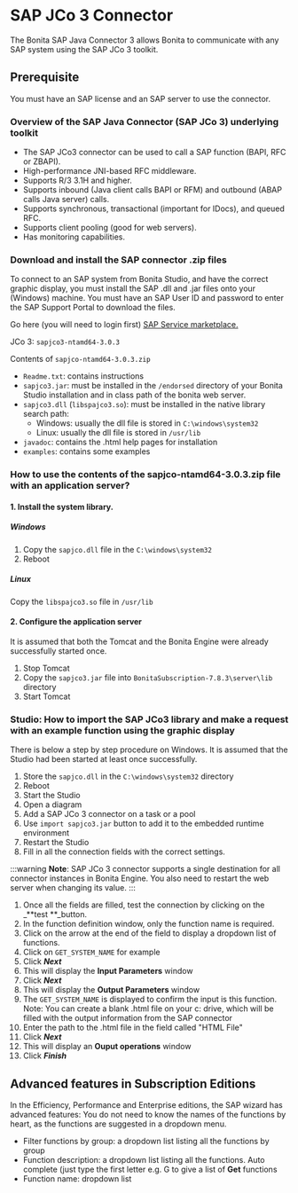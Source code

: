 # SAP JCo 3 Connector

The Bonita SAP Java Connector 3 allows Bonita to communicate with any SAP system using the SAP JCo 3 toolkit.

## Prerequisite

You must have an SAP license and an SAP server to use the connector.

### Overview of the SAP Java Connector (SAP JCo 3) underlying toolkit

- The SAP JCo3 connector can be used to call a SAP function (BAPI, RFC or ZBAPI).
- High-performance JNI-based RFC middleware.
- Supports R/3 3.1H and higher. 
- Supports inbound (Java client calls BAPI or RFM) and outbound (ABAP calls Java server) calls. 
- Supports synchronous, transactional (important for IDocs), and queued RFC. 
- Supports client pooling (good for web servers).
- Has monitoring capabilities.

### Download and install the SAP connector .zip files

To connect to an SAP system from Bonita Studio, and have the correct graphic display, you must install the SAP .dll and .jar files onto your (Windows) machine. You must have an SAP User ID and password to enter the SAP Support Portal to download the files.

Go here (you will need to login first) [SAP Service marketplace.](http://service.sap.com/connectors)

JCo 3: `sapjco3-ntamd64-3.0.3`

Contents of `sapjco-ntamd64-3.0.3.zip`

- `Readme.txt`: contains instructions
- `sapjco3.jar`: must be installed in the `/endorsed` directory of your Bonita Studio installation and in class path of the bonita web server.
- `sapjco3.dll` (`libspajco3.so`): must be installed in the native library search path:
  - Windows: usually the dll file is stored in `C:\windows\system32`
  - Linux: usually the dll file is stored in `/usr/lib`
- `javadoc`: contains the .html help pages for installation
- `examples`: contains some examples

### How to use the contents of the sapjco-ntamd64-3.0.3.zip file with an application server?

#### 1. Install the system library.

##### Windows

1. Copy the `sapjco.dll` file in the `C:\windows\system32`
2. Reboot

##### Linux

Copy the `libspajco3.so` file in `/usr/lib`

#### 2. Configure the application server

It is assumed that both the Tomcat and the Bonita Engine were already successfully started once.

1. Stop Tomcat
2. Copy the `sapjco3.jar` file into `BonitaSubscription-7.8.3\server\lib` directory
3. Start Tomcat

### Studio: How to import the SAP JCo3 library and make a request with an example function using the graphic display

There is below a step by step procedure on Windows. It is assumed that the Studio had been started at least once successfully.

1. Store the `sapjco.dll` in the `C:\windows\system32` directory
2. Reboot
3. Start the Studio
4. Open a diagram
5. Add a SAP JCo 3 connector on a task or a pool
6. Use `import sapjco3.jar` button to add it to the embedded runtime environment
7. Restart the Studio
8. Fill in all the connection fields with the correct settings. 

:::warning
**Note**: SAP JCo 3 connector supports a single destination for all connector instances in Bonita Engine. You also need to restart the web server when changing its value.
:::

1. Once all the fields are filled, test the connection by clicking on the \_**test **\_button.
2. In the function definition window, only the function name is required.
3. Click on the arrow at the end of the field to display a dropdown list of functions.
4. Click on `GET_SYSTEM_NAME` for example
5. Click _**Next**_
6. This will display the **Input Parameters** window
7. Click _**Next**_
8. This will display the **Output Parameters** window
9. The `GET_SYSTEM_NAME` is displayed to confirm the input is this function. Note: You can create a blank .html file on your c: drive, which will be filled with the output information from the SAP connector
10. Enter the path to the .html file in the field called "HTML File"
11. Click _**Next**_
12. This will display an **Ouput operations** window
13. Click _**Finish**_

## Advanced features in Subscription Editions

In the Efficiency, Performance and Enterprise editions, the SAP wizard has advanced features: You do not need to know the names of the functions by heart, as the functions are suggested in a dropdown menu. 

- Filter functions by group: a dropdown list listing all the functions by group
- Function description: a dropdown list listing all the functions. Auto complete (just type the first letter e.g. G to give a list of **Get** functions
- Function name: dropdown list
